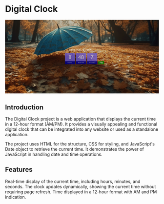 # Digital Clock

![Digital Clock](image.png)


## Introduction
The Digital Clock project is a web application that displays the current time in a 12-hour format (AM/PM). It provides a visually appealing and functional digital clock that can be integrated into any website or used as a standalone application.

The project uses HTML for the structure, CSS for styling, and JavaScript's Date object to retrieve the current time. It demonstrates the power of JavaScript in handling date and time operations.

## Features
Real-time display of the current time, including hours, minutes, and seconds.
The clock updates dynamically, showing the current time without requiring page refresh.
Time displayed in a 12-hour format with AM and PM indication.
